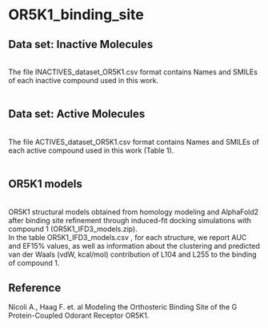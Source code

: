 # OR5K1_binding_site

## Data set: Inactive Molecules 
<br/>
The file INACTIVES_dataset_OR5K1.csv format contains Names and SMILEs of each inactive compound used in this work.<br/>
<br/>

## Data set: Active Molecules 
<br/>
The file ACTIVES_dataset_OR5K1.csv format contains Names and SMILEs of each active compound used in this work (Table 1).<br/>
<br/>

## OR5K1 models
<br/>
OR5K1 structural models obtained from homology modeling and AlphaFold2 after binding site refinement through induced-fit docking simulations with compound 1 (OR5K1_IFD3_models.zip).<br/>
In the table OR5K1_IFD3_models.csv , for each structure, we report AUC and EF15% values, as well as information about the clustering and predicted van der Waals (vdW, kcal/mol) contribution of L104 and L255 to the binding of compound 1.
<br/>


## Reference
Nicoli A., Haag F. et. al Modeling the Orthosteric Binding Site of the G Protein-Coupled Odorant Receptor OR5K1.
<br/>
